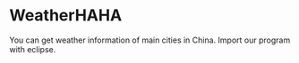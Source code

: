 WeatherHAHA
===========

You can get weather information of main cities in China.
Import our program with eclipse.
